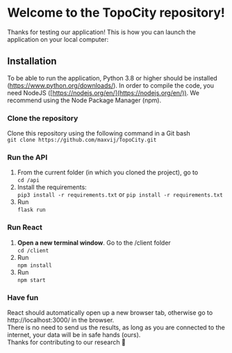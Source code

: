 # Welcome to the TopoCity repository!
Thanks for testing our application! This is how you can launch the application on your local computer: <br>

## Installation
To be able to run the application, Python 3.8 or higher should be installed (https://www.python.org/downloads/). In order to compile the code, you need NodeJS ([https://nodejs.org/en/](https://nodejs.org/en/)). We recommend using the Node Package Manager (npm).
<br>

### Clone the repository
Clone this repository using the following command in a Git bash <br>
```git clone https://github.com/maxvij/TopoCity.git```

### Run the API
1.  From the current folder (in which you cloned the project), go to <br>```cd /api``` 
2. Install the requirements: <br> ```pip3 install -r requirements.txt``` or ```pip install -r requirements.txt```
3. Run <br> ```flask run ```

### Run React
1. **Open a new terminal window**. Go to the /client folder <br> ```cd /client```
2. Run <br> ```npm install```
3. Run <br> ```npm start```

### Have fun
React should automatically open up a new browser tab, otherwise go to
http://localhost:3000/ in the browser. <br> There is no need to send us the results, as long as you are connected to the internet, your data will be in safe hands (ours). <br>
Thanks for contributing to our research 🙏


